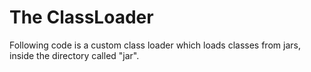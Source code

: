 # The ClassLoader
<p>Following code is a custom class loader which loads classes from jars, inside the directory called "jar".</p>
